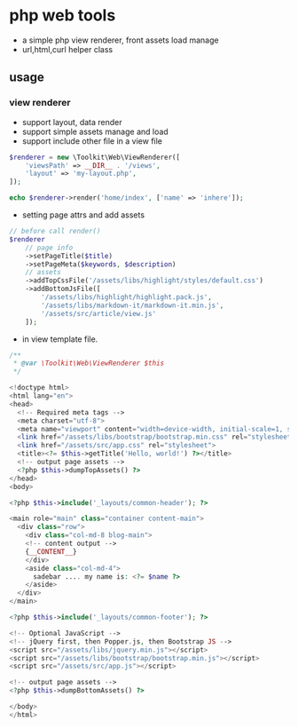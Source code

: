 # php web tools

- a simple php view renderer, front assets load manage
- url,html,curl helper class

## usage

### view renderer

- support layout, data render
- support simple assets manage and load
- support include other file in a view file

```php
$renderer = new \Toolkit\Web\ViewRenderer([
    'viewsPath' => __DIR__ . '/views',
    'layout' => 'my-layout.php',
]);

echo $renderer->render('home/index', ['name' => 'inhere']);
```

- setting page attrs and add assets

```php
// before call render()
$renderer
    // page info
    ->setPageTitle($title)
    ->setPageMeta($keywords, $description)
    // assets
    ->addTopCssFile('/assets/libs/highlight/styles/default.css')
    ->addBottomJsFile([
        '/assets/libs/highlight/highlight.pack.js',
        '/assets/libs/markdown-it/markdown-it.min.js',
        '/assets/src/article/view.js'
    ]);
```

- in view template file.

```php
/**
 * @var \Toolkit\Web\ViewRenderer $this
 */

<!doctype html>
<html lang="en">
<head>
  <!-- Required meta tags -->
  <meta charset="utf-8">
  <meta name="viewport" content="width=device-width, initial-scale=1, shrink-to-fit=no">
  <link href="/assets/libs/bootstrap/bootstrap.min.css" rel="stylesheet">
  <link href="/assets/src/app.css" rel="stylesheet">
  <title><?= $this->getTitle('Hello, world!') ?></title>
  <!-- output page assets -->
  <?php $this->dumpTopAssets() ?>
</head>
<body>

<?php $this->include('_layouts/common-header'); ?>

<main role="main" class="container content-main">
  <div class="row">
    <div class="col-md-8 blog-main">
    <!-- content output -->
    {__CONTENT__}
    </div>
    <aside class="col-md-4">
      sadebar .... my name is: <?= $name ?>
    </aside>
  </div>
</main>

<?php $this->include('_layouts/common-footer'); ?>

<!-- Optional JavaScript -->
<!-- jQuery first, then Popper.js, then Bootstrap JS -->
<script src="/assets/libs/jquery.min.js"></script>
<script src="/assets/libs/bootstrap/bootstrap.min.js"></script>
<script src="/assets/src/app.js"></script>

<!-- output page assets -->
<?php $this->dumpBottomAssets() ?>

</body>
</html>
```
